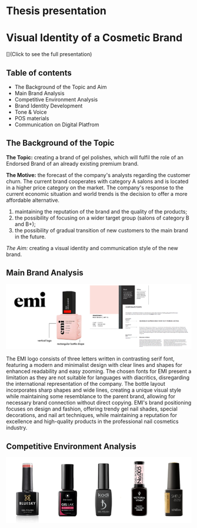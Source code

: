 # Thesis presentation
# Visual Identity of a Cosmetic Brand
[](Click to see the full presentation)

## Table of contents
* The Background of the Topic and Aim
* Main Brand Analysis
* Competitive Environment Analysis
* Brand Identity Development
* Tone & Voice
* POS materials
* Communication on Digital Platfrom

## The Background of the Topic

**The Topic:** creating a brand of gel polishes, which will fulfil the role of an Endorsed Brand of an already existing premium brand.

**The Motive:** the forecast of the company's analysts regarding the customer churn. 
The current brand cooperates with category A salons and is located in a higher price category on the market. The company's response to the current economic situation and world trends is the decision to offer a more affordable alternative.
1) maintaining the reputation of the brand and the quality of the products;
2) the possibility of focusing on a wider target group (salons of category B and B+);
3) the possibility of gradual transition of new customers to the main brand in the future.

*The Aim:* creating a visual identity and communication style of the new brand.

## Main Brand Analysis
![A collage with logo, brand colors, and fonts of the main brand EMI, as well as an example of its gel polish bottle.](images/main_brand_analysis.jpg)

The EMI logo consists of three letters written in contrasting serif font, featuring a modern and minimalist design with clear lines and shapes for enhanced readability and easy zooming.
The chosen fonts for EMI present a limitation as they are not suitable for languages with diacritics, disregarding the international representation of the company. The bottle layout incorporates sharp shapes and wide lines, creating a unique visual style while maintaining some resemblance to the parent brand, allowing for necessary brand connection without direct copying.
EMI's brand positioning focuses on design and fashion, offering trendy gel nail shades, special decorations, and nail art techniques, while maintaining a reputation for excellence and high-quality products in the professional nail cosmetics industry.

## Competitive Environment Analysis
![Pictures of gel polish bottles of main five competitors: Bluesky, Enii Nails, Kodi, Victoria Vynn, Kinetics.](images/Competitive-Environment-Analysis.jpg)
